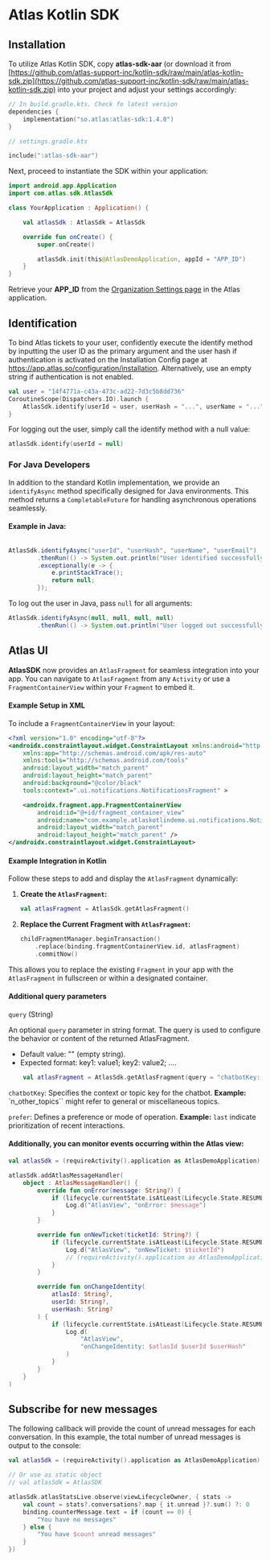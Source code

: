 # Atlas Kotlin SDK

## Installation

To utilize Atlas Kotlin SDK, copy **atlas-sdk-aar** (or download it from [https://github.com/atlas-support-inc/kotlin-sdk/raw/main/atlas-kotlin-sdk.zip](https://github.com/atlas-support-inc/kotlin-sdk/raw/main/atlas-kotlin-sdk.zip) into your project and adjust your settings accordingly:

```kts
// In build.gradle.kts. Check fo latest version
dependencies {
    implementation("so.atlas:atlas-sdk:1.4.0") 
}
```

```kts
// settings.gradle.kts

include(":atlas-sdk-aar")
```

Next, proceed to instantiate the SDK within your application:

```kt
import android.app.Application
import com.atlas.sdk.AtlasSdk

class YourApplication : Application() {

    val atlasSdk : AtlasSdk = AtlasSdk

    override fun onCreate() {
        super.onCreate()

        atlasSdk.init(this@AtlasDemoApplication, appId = "APP_ID")
    }
}
```

Retrieve your **APP_ID** from the [Organization Settings page](https://app.atlas.so/settings/company) in the Atlas application.

## Identification

To bind Atlas tickets to your user, confidently execute the identify method by inputting the user ID as the primary argument and the user hash if authentication is activated on the Installation Config page at https://app.atlas.so/configuration/installation. Alternatively, use an empty string if authentication is not enabled.

```kt
val user = "14f4771a-c43a-473c-ad22-7d3c5b8dd736"
CoroutineScope(Dispatchers.IO).launch {
    AtlasSdk.identify(userId = user, userHash = "...", userName = "...", userEmail = "...")
}
```

For logging out the user, simply call the identify method with a null value:

```kt
atlasSdk.identify(userId = null)
```

### For Java Developers

In addition to the standard Kotlin implementation, we provide an `identifyAsync` method specifically designed for Java environments. This method returns a `CompletableFuture` for handling asynchronous operations seamlessly.

#### Example in Java:  
```java

AtlasSdk.identifyAsync("userId", "userHash", "userName", "userEmail")
        .thenRun(() -> System.out.println("User identified successfully"))
        .exceptionally(e -> {
            e.printStackTrace();
            return null;
        });
```

To log out the user in Java, pass `null` for all arguments:  
```java
AtlasSdk.identifyAsync(null, null, null, null)
        .thenRun(() -> System.out.println("User logged out successfully"));
```

## Atlas UI

**AtlasSDK** now provides an `AtlasFragment` for seamless integration into your app. You can navigate to `AtlasFragment` from any `Activity` or use a `FragmentContainerView` within your `Fragment` to embed it.

#### Example Setup in XML  
To include a `FragmentContainerView` in your layout:

```xml
<?xml version="1.0" encoding="utf-8"?>
<androidx.constraintlayout.widget.ConstraintLayout xmlns:android="http://schemas.android.com/apk/res/android"
    xmlns:app="http://schemas.android.com/apk/res-auto"
    xmlns:tools="http://schemas.android.com/tools"
    android:layout_width="match_parent"
    android:layout_height="match_parent"
    android:background="@color/black"
    tools:context=".ui.notifications.NotificationsFragment" >

    <androidx.fragment.app.FragmentContainerView
        android:id="@+id/fragment_container_view"
        android:name="com.example.atlaskotlindemo.ui.notifications.NotificationsFragment"
        android:layout_width="match_parent"
        android:layout_height="match_parent" />
</androidx.constraintlayout.widget.ConstraintLayout>
```

#### Example Integration in Kotlin  
Follow these steps to add and display the `AtlasFragment` dynamically:  

1. **Create the `AtlasFragment`:**  
   ```kotlin
   val atlasFragment = AtlasSdk.getAtlasFragment()
   ```

2. **Replace the Current Fragment with `AtlasFragment`:**  
   ```kotlin
   childFragmentManager.beginTransaction()
       .replace(binding.fragmentContainerView.id, atlasFragment)
       .commitNow()
   ```

This allows you to replace the existing `Fragment` in your app with the `AtlasFragment` in fullscreen or within a designated container.

#### Additional query parameters
`query` (String)

An optional `query` parameter in string format. The query is used to configure the behavior or content of the returned AtlasFragment.
- Default value: "" (empty string).
- Expected format: key1: value1; key2: value2; ....

```kotlin
    val atlasFragment = AtlasSdk.getAtlasFragment(query = "chatbotKey: n_other_topics; prefer: last")
   ```

`chatbotKey`: Specifies the context or topic key for the chatbot.
**Example:** `n_other_topics`` might refer to general or miscellaneous topics.

`prefer`: Defines a preference or mode of operation.
**Example:** `last` indicate prioritization of recent interactions.

#### Additionally, you can monitor events occurring within the Atlas view:

```kt
val atlasSdk = (requireActivity().application as AtlasDemoApplication).atlasSdk

atlasSdk.addAtlasMessageHandler(
    object : AtlasMessageHandler() {
        override fun onError(message: String?) {
            if (lifecycle.currentState.isAtLeast(Lifecycle.State.RESUMED)) {
                Log.d("AtlasView", "onError: $message")
            }
        }

        override fun onNewTicket(ticketId: String?) {
            if (lifecycle.currentState.isAtLeast(Lifecycle.State.RESUMED)) {
                Log.d("AtlasView", "onNewTicket: $ticketId")
                // (requireActivity().application as AtlasDemoApplication).atlasSdk.updateCustomFields(ticketId, mapOf("customField" to "customValue")
            }
        }

        override fun onChangeIdentity(
            atlasId: String?,
            userId: String?,
            userHash: String?
        ) {
            if (lifecycle.currentState.isAtLeast(Lifecycle.State.RESUMED)) {
                Log.d(
                    "AtlasView",
                    "onChangeIdentity: $atlasId $userId $userHash"
                )
            }
        }
    }
)
```

## Subscribe for new messages

The following callback will provide the count of unread messages for each conversation. In this example, the total number of unread messages is output to the console:

```kt
val atlasSdk = (requireActivity().application as AtlasDemoApplication).atlasSdk

// Or use as static object
// val atlasSdk = AtlasSDK 

atlasSdk.atlasStatsLive.observe(viewLifecycleOwner, { stats ->
    val count = stats?.conversations?.map { it.unread }?.sum() ?: 0
    binding.counterMessage.text = if (count == 0) {
        "You have no messages"
    } else {
        "You have $count unread messages"
    }
})
```
